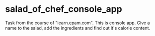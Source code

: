 # salad_of_chef_console_app
Task from the course of "learn.epam.com".
This is console app.
Give a name to the salad, add the ingredients and find out it's calorie content.
